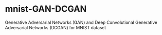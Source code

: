 # mnist-GAN-DCGAN
Generative Adversarial Networks (GAN) and Deep Convolutional Generative Adversarial Networks (DCGAN) for MNIST dataset
